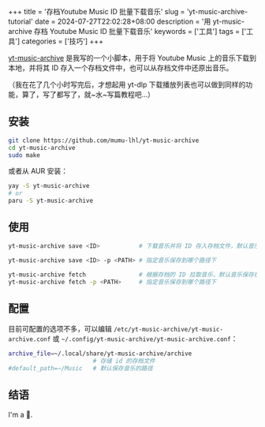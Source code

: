 +++
title = '存档Youtube Music ID 批量下载音乐'
slug = 'yt-music-archive-tutorial'
date = 2024-07-27T22:02:28+08:00
description = '用 yt-music-archive 存档 Youtube Music ID 批量下载音乐'
keywords = ['工具']
tags = ['工具']
categories = ['技巧']
+++

[yt-music-archive](https://github.com/mumu-lhl/yt-music-archive) 是我写的一个小脚本，用于将 Youtube Music 上的音乐下载到本地，并将其 ID 存入一个存档文件中，也可以从存档文件中还原出音乐。

（我在花了几个小时写完后，才想起用 yt-dlp 下载播放列表也可以做到同样的功能，算了，写了都写了，就~水~写篇教程吧...）

## 安装

```sh
git clone https://github.com/mumu-lhl/yt-music-archive
cd yt-music-archive
sudo make
```

或者从 AUR 安装：

```sh
yay -S yt-music-archive
# or
paru -S yt-music-archive
```

## 使用

```sh
yt-music-archive save <ID>           # 下载音乐并将 ID 存入存档文件，默认音乐保存在 ~/Music

yt-music-archive save <ID> -p <PATH> # 指定音乐保存到哪个路径下

yt-music-archive fetch               # 根据存档的 ID 拉取音乐，默认音乐保存在 ~/Music
yt-music-archive fetch -p <PATH>     # 指定音乐保存到哪个路径下
```

## 配置

目前可配置的选项不多，可以编辑 `/etc/yt-music-archive/yt-music-archive.conf` 或 `~/.config/yt-music-archive/yt-music-archive.conf`：

```sh
archive_file=~/.local/share/yt-music-archive/archive 
                        # 存储 id 的存档文件
#default_path=~/Music   # 默认保存音乐的路径
```

## 结语

I'm a 🤡.
